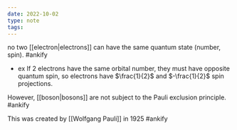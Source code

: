 ```yaml
---
date: 2022-10-02
type: note
tags: 
---
```


no two [[electron|electrons]] can have the same quantum state (number, spin). #ankify
- ex If 2 electrons have the same orbital number, they must have opposite quantum spin, so electrons have $\frac{1}{2}$ and $-\frac{1}{2}$ spin projections.

However, [[boson|bosons]] are not subject to the Pauli exclusion principle. #ankify

This was created by [[Wolfgang Pauli]] in 1925 #ankify
